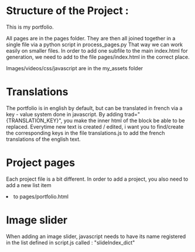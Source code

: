 # Structure of the Project :
This is my portfolio.

All pages are in the pages folder. They are then all joined together in a single file via a python script in process_pages.py
That way we can work easily on smaller files.
In order to add one subfile to the main index.html for generation, we need to add <page name="{name_of_file}"> to the file pages/index.html in the correct place.

Images/videos/css/javascript are in the my_assets folder

# Translations

The portfolio is in english by default, but can be translated in french via a key - value system done in javascript.
By adding trad="{TRANSLATION_KEY}", you make the inner html of the block be able to be replaced.
Everytime new text is created / edited, i want you to find/create the corresponding keys in the file translations.js to add the french translations of the english text.

# Project pages

Each project file is a bit different. 
In order to add a  project, you also need to add a new list item <li> to pages/portfolio.html

# Image slider
When adding an image slider, javascript needs to have its name registered in the list defined in script.js called : "slideIndex_dict"